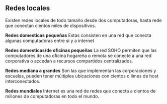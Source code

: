 
## Redes locales
Existen redes locales de todo tamaño desde dos computadoras, hasta rede que conectan cientos miles de dispositivos.

**Redes domesticas pequeñas**
Estas consisten en una red que conecta algunas computadoras entre si y a internet

**Redes domesticas/de oficinas pequeñas**
La red SOHO permiten que las computadores de una oficina hogareña o remota se conecte a una red corporativa o accedan a recursos compartidos centralizados.

**Redes mediana a grandes**
Son las que implementan las corporaciones y escuelas, pueden tener múltiples ubicaciones con cientos o limes de host interconectados.

**Redes mundiales**
Internet es una red de redes que conecta a cientos de millones de computadoras en todo el mundo.

